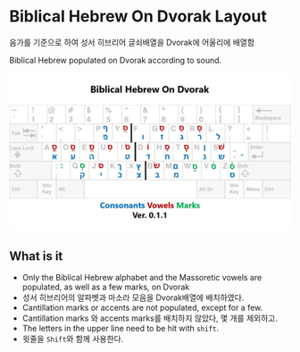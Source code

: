 # Biblical Hebrew On Dvorak Layout

음가를 기준으로 하여 성서 히브리어 글쇠배열을 Dvorak에 어울리에 배열함

Biblical Hebrew populated on Dvorak according to sound.

![](https://github.com/awfrok/BiblicalHebrewOnDvorak/blob/main/BiblicalHebrewOnDvorak.jpg?raw=true)

##  What is it

- Only the Biblical Hebrew alphabet and the Massoretic vowels are populated, as well as a few marks, on Dvorak
- 성서 히브리어의 알파벳과 마소라 모음을 Dvorak배열에 배치하였다.
- Cantillation marks or accents are not populated, except for a few.
- Cantillation marks 와 accents marks를 배치하지 않았다, 몇 개를 제외하고.
- The letters in the upper line need to be hit with `shift`.
- 윗줄을 `Shift`와 함께 사용한다.


